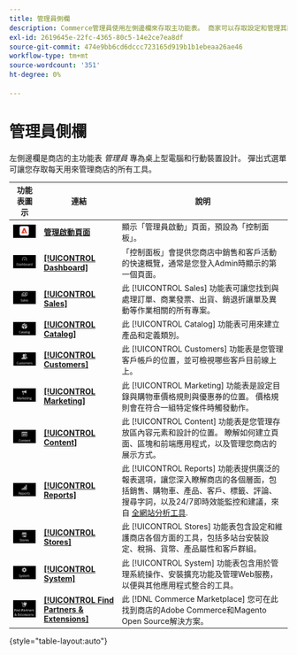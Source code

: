 ```yaml
---
title: 管理員側欄
description: Commerce管理員使用左側邊欄來存取主功能表。 商家可以存取設定和管理其商店所需的所有管理工具。
exl-id: 2619645e-22fc-4365-80c5-14e2ce7ea8df
source-git-commit: 474e9bb6cd6dccc723165d919b1b1ebeaa26ae46
workflow-type: tm+mt
source-wordcount: '351'
ht-degree: 0%

---
```


# 管理員側欄

左側邊欄是商店的主功能表 _管理員_ 專為桌上型電腦和行動裝置設計。 彈出式選單可讓您存取每天用來管理商店的所有工具。

| 功能表圖示 | 連結 | 說明 |
| --------- | ---- | ----------- |
| ![管理員側邊欄圖示](./assets/icon-admin-sidebar-logo.png) | **[管理啟動頁面](../configuration-reference/advanced/admin.md)** | 顯示「管理員啟動」頁面，預設為「控制面板」。 |
| ![控制面板功能表](./assets/icon-admin-sidebar-dashboard.png) | **[[!UICONTROL Dashboard]](admin-dashboard.md)** | 「控制面板」會提供您商店中銷售和客戶活動的快速概覽，通常是您登入Admin時顯示的第一個頁面。 |
| ![銷售功能表](./assets/icon-admin-sidebar-sales.png) | **[[!UICONTROL Sales]](../stores-purchase/sales-menu.md)** | 此 [!UICONTROL Sales] 功能表可讓您找到與處理訂單、商業發票、出貨、銷退折讓單及異動等作業相關的所有專案。 |
| ![目錄功能表](./assets/icon-admin-sidebar-catalog.png) | **[[!UICONTROL Catalog]](../catalog/catalog-menu.md)** | 此 [!UICONTROL Catalog] 功能表可用來建立產品和定義類別。 |
| ![客戶功能表](./assets/icon-admin-sidebar-customers.png) | **[[!UICONTROL Customers]](../customers/customers-introduction.md)** | 此 [!UICONTROL Customers] 功能表是您管理客戶帳戶的位置，並可檢視哪些客戶目前線上上。 |
| ![行銷功能表](./assets/icon-admin-sidebar-marketing.png) | **[[!UICONTROL Marketing]](../merchandising-promotions/marketing-menu.md)** | 此 [!UICONTROL Marketing] 功能表是設定目錄與購物車價格規則與優惠券的位置。 價格規則會在符合一組特定條件時觸發動作。 |
| ![內容功能表](./assets/icon-admin-sidebar-content.png) | **[[!UICONTROL Content]](../content-design/content-menu.md)** | 此 [!UICONTROL Content] 功能表是您管理存放區內容元素和設計的位置。 瞭解如何建立頁面、區塊和前端應用程式，以及管理您商店的展示方式。 |
| ![「報表」功能表](./assets/icon-admin-sidebar-reports.png) | **[[!UICONTROL Reports]](reports-menu.md)** | 此 [!UICONTROL Reports] 功能表提供廣泛的報表選項，讓您深入瞭解商店的各個層面，包括銷售、購物車、產品、客戶、標籤、評論、搜尋字詞，以及24/7即時效能監控和建議，來自 [全網站分析工具](https://experienceleague.adobe.com/en/docs/commerce-operations/tools/site-wide-analysis-tool/intro). |
| ![存放區功能表](./assets/icon-admin-sidebar-stores.png) | **[[!UICONTROL Stores]](../stores-purchase/stores-menu.md)** | 此 [!UICONTROL Stores] 功能表包含設定和維護商店各個方面的工具，包括多站台安裝設定、稅捐、貨幣、產品屬性和客戶群組。 |
| ![系統功能表](./assets/icon-admin-sidebar-system.png) | **[[!UICONTROL System]](../systems/system-menu.md)** | 此 [!UICONTROL System] 功能表包含用於管理系統操作、安裝擴充功能及管理Web服務，以便與其他應用程式整合的工具。 |
| ![尋找擴充功能](./assets/icon-admin-sidebar-extensions.png) | **[[!UICONTROL Find Partners & Extensions]](commerce-marketplace.md)** | 此 [!DNL Commerce Marketplace] 您可在此找到商店的Adobe Commerce和Magento Open Source解決方案。 |

{style="table-layout:auto"}
